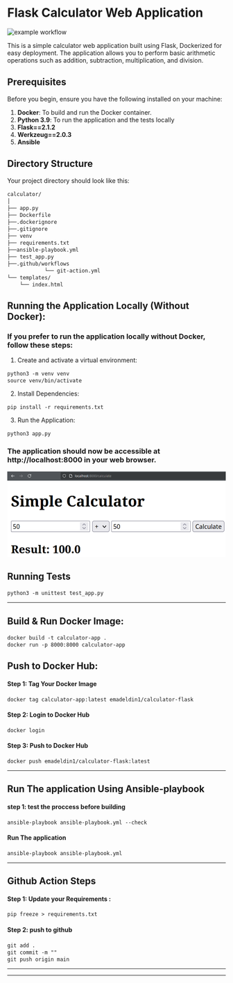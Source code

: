 # Flask Calculator Web Application


![example workflow](https://github.com/emad-eldin1/Caculator-flask-app/actions/workflows/git-Action.yml/badge.svg)

This is a simple calculator web application built using Flask, Dockerized for easy deployment. The application allows you to perform basic arithmetic operations such as addition, subtraction, multiplication, and division.

## Prerequisites

Before you begin, ensure you have the following installed on your machine:

1. **Docker**: To build and run the Docker container.
2. **Python 3.9**: To run the application and the tests locally 
3. **Flask==2.1.2** 
4. **Werkzeug==2.0.3**
5. **Ansible** 

## Directory Structure

Your project directory should look like this:

```
calculator/
│
├── app.py
├── Dockerfile
├──.dockerignore
├──.gitignore
├── venv
├── requirements.txt
├──ansible-playbook.yml
├── test_app.py
├──.github/workflows
            └── git-action.yml
└── templates/
    └── index.html
```
## Running the Application Locally (Without Docker):
### If you prefer to run the application locally without Docker, follow these steps:
1. Create and activate a virtual environment:
```
python3 -m venv venv
source venv/bin/activate
```
2. Install Dependencies:
```
pip install -r requirements.txt
```
3. Run the Application:
```
python3 app.py
```
### The application should now be accessible at http://localhost:8000 in your web browser.
![alt text](image-1.png)
## Running Tests
```
python3 -m unittest test_app.py
```

-----
## Build & Run Docker Image:
```
docker build -t calculator-app .
docker run -p 8000:8000 calculator-app
```


## Push to Docker Hub:

#### Step 1: Tag Your Docker Image
```
docker tag calculator-app:latest emadeldin1/calculator-flask
```
#### Step 2: Login to Docker Hub
```
docker login
```
#### Step 3: Push to Docker Hub
```
docker push emadeldin1/calculator-flask:latest 
```
---------------------
## Run The application Using Ansible-playbook
#### step 1: test the proccess before building
```
ansible-playbook ansible-playbook.yml --check
```
#### Run The application
```
ansible-playbook ansible-playbook.yml
```
---------


## Github Action Steps

#### Step 1: Update your Requirements :
```
pip freeze > requirements.txt
```
#### Step 2: push to github
```
git add .
git commit -m ""
git push origin main
```


----------

-----
